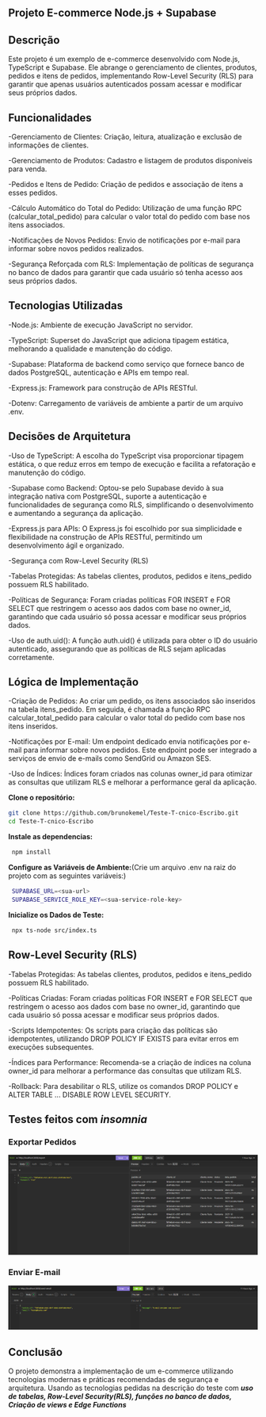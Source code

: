 ## Projeto E-commerce Node.js + Supabase


## Descrição
Este projeto é um exemplo de e-commerce desenvolvido com Node.js, TypeScript e Supabase. Ele abrange o gerenciamento de clientes, produtos, pedidos e itens de pedidos, implementando Row-Level Security (RLS) para garantir que apenas usuários autenticados possam acessar e modificar seus próprios dados.

## Funcionalidades

-Gerenciamento de Clientes: Criação, leitura, atualização e exclusão de informações de clientes.

-Gerenciamento de Produtos: Cadastro e listagem de produtos disponíveis para venda.

-Pedidos e Itens de Pedido: Criação de pedidos e associação de itens a esses pedidos.

-Cálculo Automático do Total do Pedido: Utilização de uma função RPC (calcular_total_pedido) para calcular o valor total do pedido com base nos itens associados.

-Notificações de Novos Pedidos: Envio de notificações por e-mail para informar sobre novos pedidos realizados.

-Segurança Reforçada com RLS: Implementação de políticas de segurança no banco de dados para garantir que cada usuário só tenha acesso aos seus próprios dados.

## Tecnologias Utilizadas

-Node.js: Ambiente de execução JavaScript no servidor.

-TypeScript: Superset do JavaScript que adiciona tipagem estática, melhorando a qualidade e manutenção do código.

-Supabase: Plataforma de backend como serviço que fornece banco de dados PostgreSQL, autenticação e APIs em tempo real.

-Express.js: Framework para construção de APIs RESTful.

-Dotenv: Carregamento de variáveis de ambiente a partir de um arquivo .env.

## Decisões de Arquitetura

-Uso de TypeScript: A escolha do TypeScript visa proporcionar tipagem estática, o que reduz erros em tempo de execução e facilita a refatoração e manutenção do código.

-Supabase como Backend: Optou-se pelo Supabase devido à sua integração nativa com PostgreSQL, suporte a autenticação e funcionalidades de segurança como RLS, simplificando o desenvolvimento e aumentando a segurança da aplicação.

-Express.js para APIs: O Express.js foi escolhido por sua simplicidade e flexibilidade na construção de APIs RESTful, permitindo um desenvolvimento ágil e organizado.

-Segurança com Row-Level Security (RLS)

-Tabelas Protegidas: As tabelas clientes, produtos, pedidos e itens_pedido possuem RLS habilitado.

-Políticas de Segurança: Foram criadas políticas FOR INSERT e FOR SELECT que restringem o acesso aos dados com base no owner_id, garantindo que cada usuário só possa acessar e modificar seus próprios dados.

-Uso de auth.uid(): A função auth.uid() é utilizada para obter o ID do usuário autenticado, assegurando que as políticas de RLS sejam aplicadas corretamente.

## Lógica de Implementação
-Criação de Pedidos: Ao criar um pedido, os itens associados são inseridos na tabela itens_pedido. Em seguida, é chamada a função RPC calcular_total_pedido para calcular o valor total do pedido com base nos itens inseridos.

-Notificações por E-mail: Um endpoint dedicado envia notificações por e-mail para informar sobre novos pedidos. Este endpoint pode ser integrado a serviços de envio de e-mails como SendGrid ou Amazon SES.

-Uso de Índices: Índices foram criados nas colunas owner_id para otimizar as consultas que utilizam RLS e melhorar a performance geral da aplicação.


**Clone o repositório:**
   ```bash
   git clone https://github.com/brunokemel/Teste-T-cnico-Escribo.git
   cd Teste-T-cnico-Escribo
   ```

   **Instale as dependencias:**
   ```bash
    npm install
   ```

   **Configure as Variáveis de Ambiente:**(Crie um arquivo .env na raiz do projeto com as seguintes variáveis:)
   ```bash
    SUPABASE_URL=<sua-url>
    SUPABASE_SERVICE_ROLE_KEY=<sua-service-role-key>
   ```

   **Inicialize os Dados de Teste:**
   ```bash
    npx ts-node src/index.ts
   ```

## Row-Level Security (RLS)
-Tabelas Protegidas: As tabelas clientes, produtos, pedidos e itens_pedido possuem RLS habilitado.

-Políticas Criadas: Foram criadas políticas FOR INSERT e FOR SELECT que restringem o acesso aos dados com base no owner_id, garantindo que cada usuário só possa acessar e modificar seus próprios dados.

-Scripts Idempotentes: Os scripts para criação das políticas são idempotentes, utilizando DROP POLICY IF EXISTS para evitar erros em execuções subsequentes.

-Índices para Performance: Recomenda-se a criação de índices na coluna owner_id para melhorar a performance das consultas que utilizam RLS.

-Rollback: Para desabilitar o RLS, utilize os comandos DROP POLICY e ALTER TABLE ... DISABLE ROW LEVEL SECURITY.

## Testes feitos com _insomnia_
### Exportar Pedidos
![Export Endpoint](Assets/testeExportarPedidos.png)

### Enviar E-mail
![Send Email Endpoint](Assets/testeEnviarEmail.png)


## Conclusão
O projeto demonstra a implementação de um e-commerce utilizando tecnologias modernas e práticas recomendadas de segurança e arquitetura. Usando as tecnologias pedidas na descrição do teste com **_uso de tabelas, Row-Level Security(RLS), funções no banco de dados, Criação de views e Edge Functions_**
